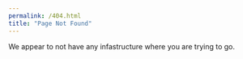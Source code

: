 ```yaml
---
permalink: /404.html
title: "Page Not Found"
---
```


We appear to not have any infastructure where you are trying to go.
